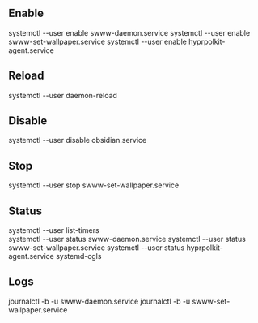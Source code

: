 ## Enable
systemctl --user enable swww-daemon.service
systemctl --user enable swww-set-wallpaper.service
systemctl --user enable hyprpolkit-agent.service

## Reload
systemctl --user daemon-reload

## Disable
systemctl --user disable obsidian.service

## Stop
systemctl --user stop swww-set-wallpaper.service


## Status
systemctl --user list-timers  
systemctl --user status swww-daemon.service
systemctl --user status swww-set-wallpaper.service
systemctl --user status hyprpolkit-agent.service
systemd-cgls

## Logs
journalctl -b -u swww-daemon.service
journalctl -b -u swww-set-wallpaper.service


